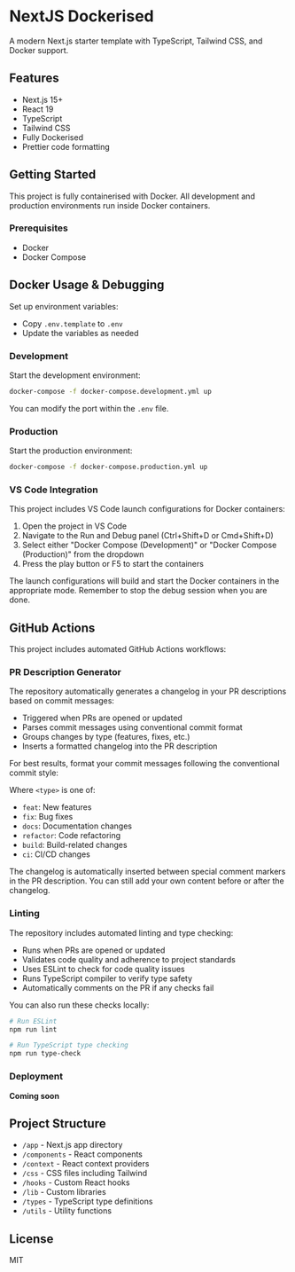# NextJS Dockerised

A modern Next.js starter template with TypeScript, Tailwind CSS, and Docker support.

## Features

- Next.js 15+
- React 19
- TypeScript
- Tailwind CSS
- Fully Dockerised
- Prettier code formatting

## Getting Started

This project is fully containerised with Docker. All development and production environments run inside Docker containers.

### Prerequisites

- Docker
- Docker Compose

## Docker Usage & Debugging

Set up environment variables:
   - Copy `.env.template` to `.env`
   - Update the variables as needed

### Development

Start the development environment:
```bash
docker-compose -f docker-compose.development.yml up
```

You can modify the port within the `.env` file.

### Production

Start the production environment:
```bash
docker-compose -f docker-compose.production.yml up
```

### VS Code Integration

This project includes VS Code launch configurations for Docker containers:

1. Open the project in VS Code
2. Navigate to the Run and Debug panel (Ctrl+Shift+D or Cmd+Shift+D)
3. Select either "Docker Compose (Development)" or "Docker Compose (Production)" from the dropdown
4. Press the play button or F5 to start the containers

The launch configurations will build and start the Docker containers in the appropriate mode. Remember to stop the debug session when you are done.

## GitHub Actions

This project includes automated GitHub Actions workflows:

### PR Description Generator

The repository automatically generates a changelog in your PR descriptions based on commit messages:

- Triggered when PRs are opened or updated
- Parses commit messages using conventional commit format
- Groups changes by type (features, fixes, etc.)
- Inserts a formatted changelog into the PR description

For best results, format your commit messages following the conventional commit style:

Where `<type>` is one of:
- `feat`: New features
- `fix`: Bug fixes
- `docs`: Documentation changes
- `refactor`: Code refactoring
- `build`: Build-related changes
- `ci`: CI/CD changes

The changelog is automatically inserted between special comment markers in the PR description. You can still add your own content before or after the changelog.

### Linting

The repository includes automated linting and type checking:

- Runs when PRs are opened or updated
- Validates code quality and adherence to project standards
- Uses ESLint to check for code quality issues
- Runs TypeScript compiler to verify type safety
- Automatically comments on the PR if any checks fail

You can also run these checks locally:

```bash
# Run ESLint
npm run lint

# Run TypeScript type checking
npm run type-check
```

### Deployment

**Coming soon**

## Project Structure

- `/app` - Next.js app directory
- `/components` - React components
- `/context` - React context providers
- `/css` - CSS files including Tailwind
- `/hooks` - Custom React hooks
- `/lib` - Custom libraries
- `/types` - TypeScript type definitions
- `/utils` - Utility functions

## License

MIT
